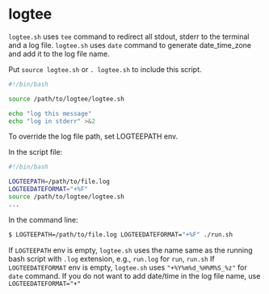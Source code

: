 # logtee

`logtee.sh` uses `tee` command to redirect all stdout, stderr to the terminal and a log file.
`logtee.sh` uses `date` command to generate date_time_zone and add it to the log file name.

Put `source logtee.sh` or `. logtee.sh` to include this script.
```bash
#!/bin/bash

source /path/to/logtee/logtee.sh

echo "log this message"
echo "log in stderr" >&2
```

To override the log file path, set LOGTEEPATH env.

In the script file:
```bash
#!/bin/bash

LOGTEEPATH=/path/to/file.log
LOGTEEDATEFORMAT="+%F"
source /path/to/logtee/logtee.sh
...
```

In the command line:
```bash
$ LOGTEEPATH=/path/to/file.log LOGTEEDATEFORMAT="+%F" ./run.sh
```

If `LOGTEEPATH` env is empty, `logtee.sh` uses the name same as the running bash script with `.log` extension, e.g., `run.log` for `run`, `run.sh`
If `LOGTEEDATEFORMAT` env is empty, `logtee.sh` uses `"+%Y%m%d_%H%M%S_%z"` for `date` command. If you do not want to add date/time in the log file name, use `LOGTEEDATEFORMAT="+"`

